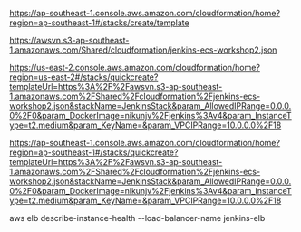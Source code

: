 https://ap-southeast-1.console.aws.amazon.com/cloudformation/home?region=ap-southeast-1#/stacks/create/template

https://awsvn.s3-ap-southeast-1.amazonaws.com/Shared/cloudformation/jenkins-ecs-workshop2.json

https://us-east-2.console.aws.amazon.com/cloudformation/home?region=us-east-2#/stacks/quickcreate?templateUrl=https%3A%2F%2Fawsvn.s3-ap-southeast-1.amazonaws.com%2FShared%2Fcloudformation%2Fjenkins-ecs-workshop2.json&stackName=JenkinsStack&param_AllowedIPRange=0.0.0.0%2F0&param_DockerImage=nikunjv%2Fjenkins%3Av4&param_InstanceType=t2.medium&param_KeyName=&param_VPCIPRange=10.0.0.0%2F18

https://ap-southeast-1.console.aws.amazon.com/cloudformation/home?region=ap-southeast-1#/stacks/quickcreate?templateUrl=https%3A%2F%2Fawsvn.s3-ap-southeast-1.amazonaws.com%2FShared%2Fcloudformation%2Fjenkins-ecs-workshop2.json&stackName=JenkinsStack&param_AllowedIPRange=0.0.0.0%2F0&param_DockerImage=nikunjv%2Fjenkins%3Av4&param_InstanceType=t2.medium&param_KeyName=&param_VPCIPRange=10.0.0.0%2F18

aws elb describe-instance-health --load-balancer-name jenkins-elb

